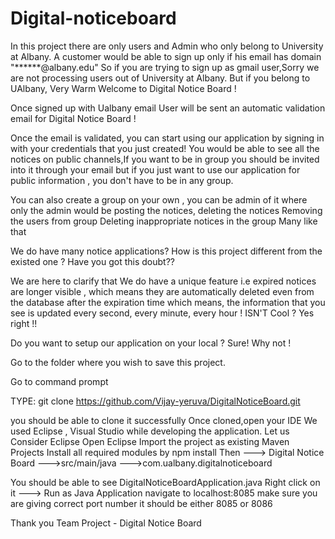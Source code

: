 # Digital-noticeboard
In this project there are only users and Admin who only belong to University at Albany. 
A customer would be able to sign up only if his email has domain "******@albany.edu" So if you are trying to sign up as gmail user,Sorry we are not processing users out of University at Albany. 
But if you belong to UAlbany, 
Very Warm Welcome to Digital Notice Board !

Once signed up with Ualbany email User will be sent an automatic validation email for Digital Notice Board !

Once the email is validated, you can start using our application by signing in with your credentials that you just created! You would be able to see all the notices on public channels,If you want to be in group you should be invited into it through your email but if you just want to use our application for public information , you don't have to be in any group.

You can also create a group on your own , you can be admin of it where only the admin would be posting the notices, deleting the notices Removing the users from group Deleting inappropriate notices in the group Many like that

We do have many notice applications? How is this project different from the existed one ? Have you got this doubt??

We are here to clarify that We do have a unique feature i.e expired notices are longer visible , which means they are automatically deleted even from the database after the expiration time which means, the information that you see is updated every second, every minute, every hour ! ISN'T Cool ? Yes right !!

Do you want to setup our application on your local ? Sure! Why not !

Go to the folder where you wish to save this project.

Go to command prompt

TYPE: git clone https://github.com/Vijay-yeruva/DigitalNoticeBoard.git

you should be able to clone it successfully Once cloned,open your IDE We used Eclipse , Visual Studio while developing the application. 
Let us Consider Eclipse 
Open Eclipse 
Import the project as existing Maven Projects 
Install all required modules by npm install
Then ---> Digital Notice Board --->src/main/java --->com.ualbany.digitalnoticeboard

You should be able to see DigitalNoticeBoardApplication.java 
Right click on it ---> Run as Java Application navigate to localhost:8085 make sure you are giving correct port number it should be either 8085 or 8086

Thank you
Team Project - Digital Notice Board
